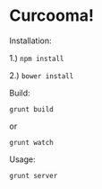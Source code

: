 Curcooma!
===========

Installation:

1.) ```npm install```

2.) ```bower install```

Build:

```grunt build```

or 

```grunt watch```

Usage:

```grunt server```

